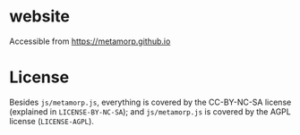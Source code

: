 # website

Accessible from https://metamorp.github.io

# License

Besides `js/metamorp.js`, everything is covered by the CC-BY-NC-SA license (explained in `LICENSE-BY-NC-SA`);
and `js/metamorp.js` is covered by the AGPL license (`LICENSE-AGPL`).
